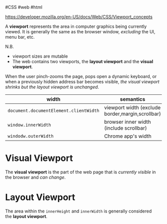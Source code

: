 #CSS #web #html 

https://developer.mozilla.org/en-US/docs/Web/CSS/Viewport_concepts

A **viewport** represents the area in computer graphics being currently viewed.
It is generally the same as the browser window, _excluding_ the UI, menu bar, etc.

N.B.
- viewport sizes are mutable
- The web contains two viewports, the **layout viewport** and the **visual viewport**. 

When the user pinch-zooms the page, pops open a dynamic keyboard, or when a previously hidden address bar becomes visible, _the visual viewport shrinks but the layout viewport is unchanged_.

| width                                  | semantics                                        |
| -------------------------------------- | ------------------------------------------------ |
| `document.documentElement.clientWidth` | viewport width (exclude border,margin,scrollbar) |
| `window.innerWidth`                    | browser inner width (include scrollbar)          |
| `windodw.outerWidth`                   | Chrome app's width                                                 |

# Visual Viewport

The **visual viewport** is the part of the web page that is _currently visible_ in the browser and _can change_.





# Layout Viewport

The area within the `innerHeight` and `innerWidth` is generally considered the **layout viewport**.
